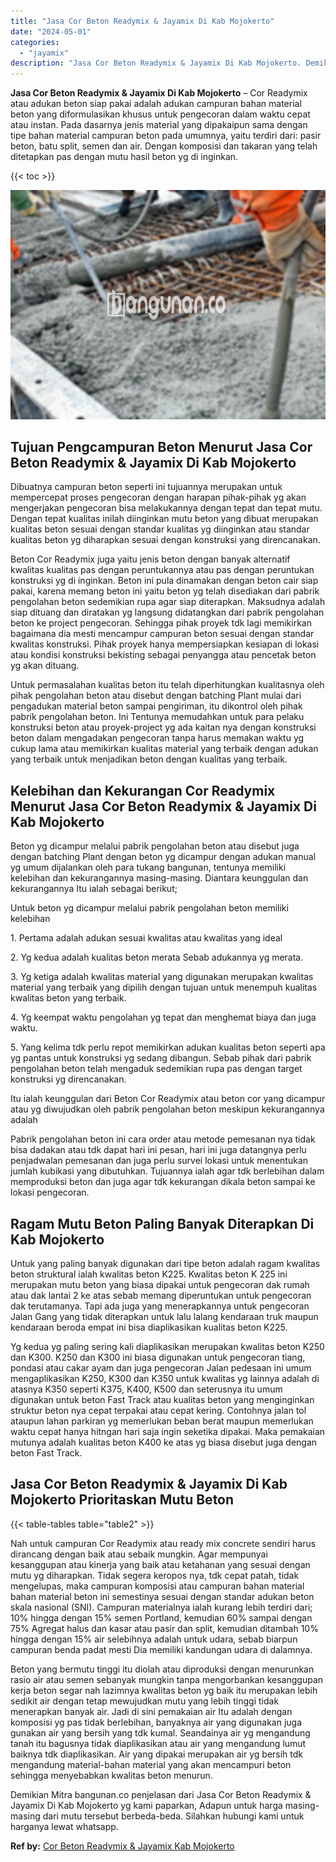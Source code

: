 ```yaml
---
title: "Jasa Cor Beton Readymix & Jayamix Di Kab Mojokerto"
date: "2024-05-01"
categories: 
  - "jayamix"
description: "Jasa Cor Beton Readymix & Jayamix Di Kab Mojokerto. Demikian Mitra bangunan.co penjelasan dari Jasa Cor Beton Readymix & Jayamix Di Kab Mojokerto yg kami pap..."
---
```


**Jasa Cor Beton Readymix & Jayamix Di Kab Mojokerto** – Cor Readymix atau adukan beton siap pakai adalah adukan campuran bahan material beton yang diformulasikan khusus untuk pengecoran dalam waktu cepat atau instan. Pada dasarnya jenis material yang dipakaipun sama dengan tipe bahan material campuran beton pada umumnya, yaitu terdiri dari: pasir beton, batu split, semen dan air. Dengan komposisi dan takaran yang telah ditetapkan pas dengan mutu hasil beton yg di inginkan.

{{< toc >}}

![Jasa Cor Beton Readymix & Jayamix Di Kab Mojokerto](/images/jasa-cor-readymix-41.png)

## Tujuan Pengcampuran Beton Menurut Jasa Cor Beton Readymix & Jayamix Di Kab Mojokerto

Dibuatnya campuran beton seperti ini tujuannya merupakan untuk mempercepat proses pengecoran dengan harapan pihak-pihak yg akan mengerjakan pengecoran bisa melakukannya dengan tepat dan tepat mutu. Dengan tepat kualitas inilah diinginkan mutu beton yang dibuat merupakan kualitas beton sesuai dengan standar kualitas yg diinginkan atau standar kualitas beton yg diharapkan sesuai dengan konstruksi yang direncanakan.

Beton Cor Readymix juga yaitu jenis beton dengan banyak alternatif kwalitas kualitas pas dengan peruntukannya atau pas dengan peruntukan konstruksi yg di inginkan. Beton ini pula dinamakan dengan beton cair siap pakai, karena memang beton ini yaitu beton yg telah disediakan dari pabrik pengolahan beton sedemikian rupa agar siap diterapkan. Maksudnya adalah siap dituang dan diratakan yg langsung didatangkan dari pabrik pengolahan beton ke project pengecoran. Sehingga pihak proyek tdk lagi memikirkan bagaimana dia mesti mencampur campuran beton sesuai dengan standar kwalitas konstruksi. Pihak proyek hanya mempersiapkan kesiapan di lokasi atau kondisi konstruksi bekisting sebagai penyangga atau pencetak beton yg akan dituang.

Untuk permasalahan kualitas beton itu telah diperhitungkan kualitasnya oleh pihak pengolahan beton atau disebut dengan batching Plant mulai dari pengadukan material beton sampai pengiriman, itu dikontrol oleh pihak pabrik pengolahan beton. Ini Tentunya memudahkan untuk para pelaku konstruksi beton atau proyek-project yg ada kaitan nya dengan konstruksi beton dalam mengadakan pengecoran tanpa harus memakan waktu yg cukup lama atau memikirkan kualitas material yang terbaik dengan adukan yang terbaik untuk menjadikan beton dengan kualitas yang terbaik.

## Kelebihan dan Kekurangan Cor Readymix Menurut Jasa Cor Beton Readymix & Jayamix Di Kab Mojokerto

Beton yg dicampur melalui pabrik pengolahan beton atau disebut juga dengan batching Plant dengan beton yg dicampur dengan adukan manual yg umum dijalankan oleh para tukang bangunan, tentunya memiliki kelebihan dan kekurangannya masing-masing. Diantara keunggulan dan kekurangannya Itu ialah sebagai berikut;

Untuk beton yg dicampur melalui pabrik pengolahan beton memiliki kelebihan

1\. Pertama adalah adukan sesuai kwalitas atau kwalitas yang ideal

2\. Yg kedua adalah kualitas beton merata Sebab adukannya yg merata.

3\. Yg ketiga adalah kwalitas material yang digunakan merupakan kwalitas material yang terbaik yang dipilih dengan tujuan untuk menempuh kualitas kwalitas beton yang terbaik.

4\. Yg keempat waktu pengolahan yg tepat dan menghemat biaya dan juga waktu.

5\. Yang kelima tdk perlu repot memikirkan adukan kualitas beton seperti apa yg pantas untuk konstruksi yg sedang dibangun. Sebab pihak dari pabrik pengolahan beton telah mengaduk sedemikian rupa pas dengan target konstruksi yg direncanakan.

Itu ialah keunggulan dari Beton Cor Readymix atau beton cor yang dicampur atau yg diwujudkan oleh pabrik pengolahan beton meskipun kekurangannya adalah

Pabrik pengolahan beton ini cara order atau metode pemesanan nya tidak bisa dadakan atau tdk dapat hari ini pesan, hari ini juga datangnya perlu penjadwalan pemesanan dan juga perlu survei lokasi untuk menentukan jumlah kubikasi yang dibutuhkan. Tujuannya ialah agar tdk berlebihan dalam memproduksi beton dan juga agar tdk kekurangan dikala beton sampai ke lokasi pengecoran.

## Ragam Mutu Beton Paling Banyak Diterapkan Di Kab Mojokerto

Untuk yang paling banyak digunakan dari tipe beton adalah ragam kwalitas beton struktural ialah kwalitas beton K225. Kwalitas beton K 225 ini merupakan mutu beton yang biasa dipakai untuk pengecoran dak rumah atau dak lantai 2 ke atas sebab memang diperuntukan untuk pengecoran dak terutamanya. Tapi ada juga yang menerapkannya untuk pengecoran Jalan Gang yang tidak diterapkan untuk lalu lalang kendaraan truk maupun kendaraan beroda empat ini bisa diaplikasikan kualitas beton K225.

Yg kedua yg paling sering kali diaplikasikan merupakan kwalitas beton K250 dan K300. K250 dan K300 ini biasa digunakan untuk pengecoran tiang, pondasi atau cakar ayam dan juga pengecoran Jalan pedesaan ini umum mengaplikasikan K250, K300 dan K350 untuk kwalitas yg lainnya adalah di atasnya K350 seperti K375, K400, K500 dan seterusnya itu umum digunakan untuk beton Fast Track atau kualitas beton yang menginginkan struktur beton nya cepat terpakai atau cepat kering. Contohnya jalan tol ataupun lahan parkiran yg memerlukan beban berat maupun memerlukan waktu cepat hanya hitngan hari saja ingin seketika dipakai. Maka pemakaian mutunya adalah kualitas beton K400 ke atas yg biasa disebut juga dengan beton Fast Track.

## Jasa Cor Beton Readymix & Jayamix Di Kab Mojokerto Prioritaskan Mutu Beton

{{< table-tables table="table2" >}}

Nah untuk campuran Cor Readymix atau ready mix concrete sendiri harus dirancang dengan baik atau sebaik mungkin. Agar mempunyai kesanggupan atau kinerja yang baik atau ketahanan yang sesuai dengan mutu yg diharapkan. Tidak segera keropos nya, tdk cepat patah, tidak mengelupas, maka campuran komposisi atau campuran bahan material bahan material beton ini semestinya sesuai dengan standar adukan beton skala nasional (SNI). Campuran materialnya ialah kurang lebih terdiri dari; 10% hingga dengan 15% semen Portland, kemudian 60% sampai dengan 75% Agregat halus dan kasar atau pasir dan split, kemudian ditambah 10% hingga dengan 15% air selebihnya adalah untuk udara, sebab biarpun campuran benda padat mesti Dia memiliki kandungan udara di dalamnya.

Beton yang bermutu tinggi itu diolah atau diproduksi dengan menurunkan rasio air atau semen sebanyak mungkin tanpa mengorbankan kesanggupan kerja beton segar nah lazimnya kwalitas beton yg baik itu merupakan lebih sedikit air dengan tetap mewujudkan mutu yang lebih tinggi tidak menerapkan banyak air. Jadi di sini pemakaian air Itu adalah dengan komposisi yg pas tidak berlebihan, banyaknya air yang digunakan juga gunakan air yang bersih yang tdk kumal. Seandainya air yg mengandung tanah itu bagusnya tidak diaplikasikan atau air yang mengandung lumut baiknya tdk diaplikasikan. Air yang dipakai merupakan air yg bersih tdk mengandung material-bahan material yang akan mencampuri beton sehingga menyebabkan kwalitas beton menurun.

Demikian Mitra bangunan.co penjelasan dari Jasa Cor Beton Readymix & Jayamix Di Kab Mojokerto yg kami paparkan, Adapun untuk harga masing-masing dari mutu tersebut berbeda-beda. Silahkan hubungi kami untuk harganya lewat whatsapp.

**Ref by:** [Cor Beton Readymix & Jayamix Kab Mojokerto](https://id.wikipedia.org/wiki/Cor)
